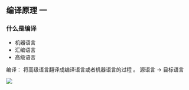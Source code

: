 ## 编译原理  一

### 什么是编译

- 机器语言
- 汇编语言
- 高级语言

编译： 将高级语言翻译成编译语言或者机器语言的过程 。 源语言 -> 目标语言

![](https://beer-1256523277.cos.ap-shanghai.myqcloud.com/blog/20201203101250.png)

  